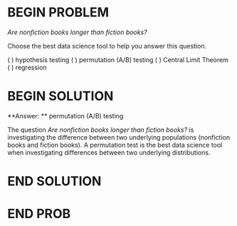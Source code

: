 # BEGIN PROBLEM

*Are nonfiction books longer than fiction books?*

Choose the best data science tool to help you answer this question.

( ) hypothesis testing
( ) permutation (A/B) testing
( ) Central Limit Theorem
( ) regression

# BEGIN SOLUTION

**Answer: ** permutation (A/B) testing

The question *Are nonfiction books longer than fiction books?* is investigating 
the difference between two underlying populations (nonfiction books and fiction books).
A permutation test is the best data science tool when investigating differences between two
underlying distributions. 

# END SOLUTION


# END PROB
